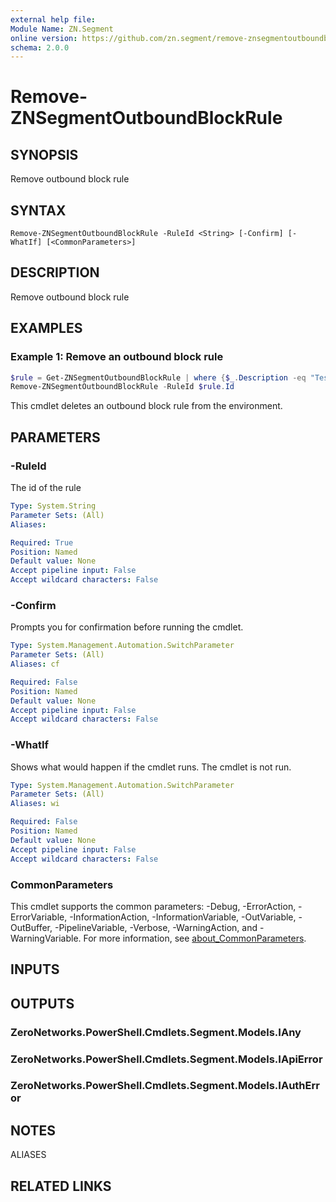 ```yaml
---
external help file:
Module Name: ZN.Segment
online version: https://github.com/zn.segment/remove-znsegmentoutboundblockrule
schema: 2.0.0
---
```


# Remove-ZNSegmentOutboundBlockRule

## SYNOPSIS
Remove outbound block rule

## SYNTAX

```
Remove-ZNSegmentOutboundBlockRule -RuleId <String> [-Confirm] [-WhatIf] [<CommonParameters>]
```

## DESCRIPTION
Remove outbound block rule

## EXAMPLES

### Example 1: Remove an outbound block rule
```powershell
$rule = Get-ZNSegmentOutboundBlockRule | where {$_.Description -eq "Test Rule"}
Remove-ZNSegmentOutboundBlockRule -RuleId $rule.Id
```

This cmdlet deletes an outbound block rule from the environment.

## PARAMETERS

### -RuleId
The id of the rule

```yaml
Type: System.String
Parameter Sets: (All)
Aliases:

Required: True
Position: Named
Default value: None
Accept pipeline input: False
Accept wildcard characters: False
```

### -Confirm
Prompts you for confirmation before running the cmdlet.

```yaml
Type: System.Management.Automation.SwitchParameter
Parameter Sets: (All)
Aliases: cf

Required: False
Position: Named
Default value: None
Accept pipeline input: False
Accept wildcard characters: False
```

### -WhatIf
Shows what would happen if the cmdlet runs.
The cmdlet is not run.

```yaml
Type: System.Management.Automation.SwitchParameter
Parameter Sets: (All)
Aliases: wi

Required: False
Position: Named
Default value: None
Accept pipeline input: False
Accept wildcard characters: False
```

### CommonParameters
This cmdlet supports the common parameters: -Debug, -ErrorAction, -ErrorVariable, -InformationAction, -InformationVariable, -OutVariable, -OutBuffer, -PipelineVariable, -Verbose, -WarningAction, and -WarningVariable. For more information, see [about_CommonParameters](http://go.microsoft.com/fwlink/?LinkID=113216).

## INPUTS

## OUTPUTS

### ZeroNetworks.PowerShell.Cmdlets.Segment.Models.IAny

### ZeroNetworks.PowerShell.Cmdlets.Segment.Models.IApiError

### ZeroNetworks.PowerShell.Cmdlets.Segment.Models.IAuthError

## NOTES

ALIASES

## RELATED LINKS

